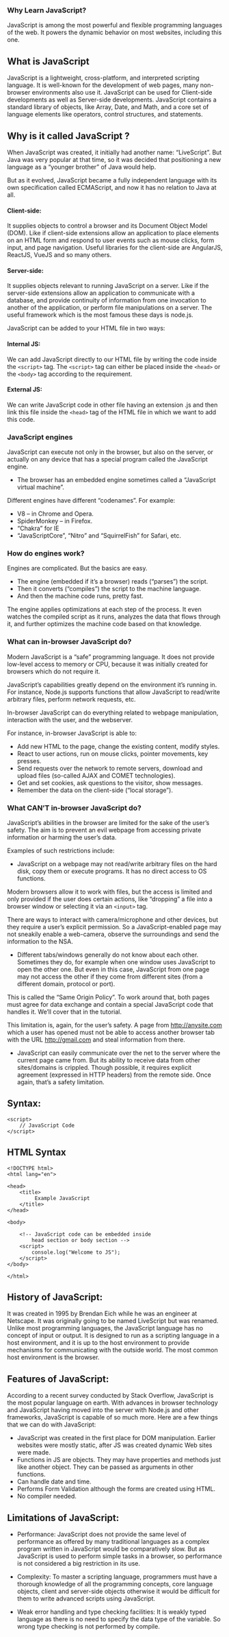 
### Why Learn JavaScript?

JavaScript is among the most powerful and flexible programming languages of the web. It powers the dynamic behavior on most websites, including this one.

## What is JavaScript

JavaScript is a lightweight, cross-platform, and interpreted scripting language. It is well-known for the development of web pages, many non-browser environments also use it. JavaScript can be used for Client-side developments as well as Server-side developments. JavaScript contains a standard library of objects, like Array, Date, and Math, and a core set of language elements like operators, control structures, and statements. 

## Why is it called JavaScript ?

When JavaScript was created, it initially had another name: “LiveScript”. But Java was very popular at that time, so it was decided that positioning a new language as a “younger brother” of Java would help.

But as it evolved, JavaScript became a fully independent language with its own specification called ECMAScript, and now it has no relation to Java at all.

#### Client-side:
 It supplies objects to control a browser and its Document Object Model (DOM). Like if client-side extensions allow an application to place elements on an HTML form and respond to user events such as mouse clicks, form input, and page navigation. Useful libraries for the client-side are AngularJS, ReactJS, VueJS and so many others.

#### Server-side:
 It supplies objects relevant to running JavaScript on a server. Like if the server-side extensions allow an application to communicate with a database, and provide continuity of information from one invocation to another of the application, or perform file manipulations on a server. The useful framework which is the most famous these days is node.js.

 JavaScript can be added to your HTML file in two ways:

#### Internal JS:
 We can add JavaScript directly to our HTML file by writing the code inside the `<script>` tag. The `<script>` tag can either be placed inside the `<head>` or the `<body>` tag according to the requirement.

#### External JS:
We can write JavaScript code in other file having an extension .js and then link this file inside the `<head>` tag of the HTML file in which we want to add this code.


### JavaScript engines

JavaScript can execute not only in the browser, but also on the server, or actually on any device that has a special program called the JavaScript engine.

* The browser has an embedded engine sometimes called a “JavaScript virtual machine”.

Different engines have different “codenames”. For example:

* V8 – in Chrome and Opera.
* SpiderMonkey – in Firefox.
* “Chakra” for IE
* “JavaScriptCore”, “Nitro” and “SquirrelFish” for Safari, etc.

### How do engines work?

Engines are complicated. But the basics are easy.

* The engine (embedded if it’s a browser) reads (“parses”) the script.
* Then it converts (“compiles”) the script to the machine language.
* And then the machine code runs, pretty fast.

The engine applies optimizations at each step of the process. It even watches the compiled script as it runs, analyzes the data that flows through it, and further optimizes the machine code based on that knowledge.


### What can in-browser JavaScript do?

Modern JavaScript is a “safe” programming language. It does not provide low-level access to memory or CPU, because it was initially created for browsers which do not require it.

JavaScript’s capabilities greatly depend on the environment it’s running in. For instance, Node.js supports functions that allow JavaScript to read/write arbitrary files, perform network requests, etc.

In-browser JavaScript can do everything related to webpage manipulation, interaction with the user, and the webserver.

For instance, in-browser JavaScript is able to:

* Add new HTML to the page, change the existing content, modify styles.
* React to user actions, run on mouse clicks, pointer movements, key presses.
* Send requests over the network to remote servers, download and upload files (so-called AJAX and COMET technologies).
* Get and set cookies, ask questions to the visitor, show messages.
* Remember the data on the client-side (“local storage”).

### What CAN’T in-browser JavaScript do?

JavaScript’s abilities in the browser are limited for the sake of the user’s safety. The aim is to prevent an evil webpage from accessing private information or harming the user’s data.

Examples of such restrictions include:

* JavaScript on a webpage may not read/write arbitrary files on the hard disk, copy them or execute programs. It has no direct access to OS functions.

Modern browsers allow it to work with files, but the access is limited and only provided if the user does certain actions, like “dropping” a file into a browser window or selecting it via an `<input>` tag.

There are ways to interact with camera/microphone and other devices, but they require a user’s explicit permission. So a JavaScript-enabled page may not sneakily enable a web-camera, observe the surroundings and send the information to the NSA.

* Different tabs/windows generally do not know about each other. Sometimes they do, for example when one window uses JavaScript to open the other one. But even in this case, JavaScript from one page may not access the other if they come from different sites (from a different domain, protocol or port).

This is called the “Same Origin Policy”. To work around that, both pages must agree for data exchange and contain a special JavaScript code that handles it. We’ll cover that in the tutorial.

This limitation is, again, for the user’s safety. A page from http://anysite.com which a user has opened must not be able to access another browser tab with the URL http://gmail.com and steal information from there.

* JavaScript can easily communicate over the net to the server where the current page came from. But its ability to receive data from other sites/domains is crippled. Though possible, it requires explicit agreement (expressed in HTTP headers) from the remote side. Once again, that’s a safety limitation.


## Syntax:

```
<script>
    // JavaScript Code
</script>
```

## HTML Syntax

```
<!DOCTYPE html>
<html lang="en">
   
<head>
    <title>
         Example JavaScript
    </title>
</head>
   
<body>
   
    <!-- JavaScript code can be embedded inside
        head section or body section -->
    <script>
        console.log("Welcome to JS");
    </script>
</body>
   
</html>
```

## History of JavaScript:
 It was created in 1995 by Brendan Eich while he was an engineer at Netscape. It was originally going to be named LiveScript but was renamed. Unlike most programming languages, the JavaScript language has no concept of input or output. It is designed to run as a scripting language in a host environment, and it is up to the host environment to provide mechanisms for communicating with the outside world. The most common host environment is the browser. 

## Features of JavaScript:
 According to a recent survey conducted by Stack Overflow, JavaScript is the most popular language on earth. 
With advances in browser technology and JavaScript having moved into the server with Node.js and other frameworks, JavaScript is capable of so much more. Here are a few things that we can do with JavaScript: 
 

* JavaScript was created in the first place for DOM manipulation. Earlier websites were mostly static, after JS was created dynamic Web sites were made.
* Functions in JS are objects. They may have properties and methods just like another object. They can be passed as arguments in other functions.
* Can handle date and time.
* Performs Form Validation although the forms are created using HTML.
* No compiler needed.

## Limitations of JavaScript: 

* Performance: JavaScript does not provide the same level of performance as offered by many traditional languages as a complex program written in JavaScript would be comparatively slow. But as JavaScript is used to perform simple tasks in a browser, so performance is not considered a big restriction in its use.

* Complexity: To master a scripting language, programmers must have a thorough knowledge of all the programming concepts, core language objects, client and server-side objects otherwise it would be difficult for them to write advanced scripts using JavaScript.

* Weak error handling and type checking facilities: It is weakly typed language as there is no need to specify the data type of the variable. So wrong type checking is not performed by compile.